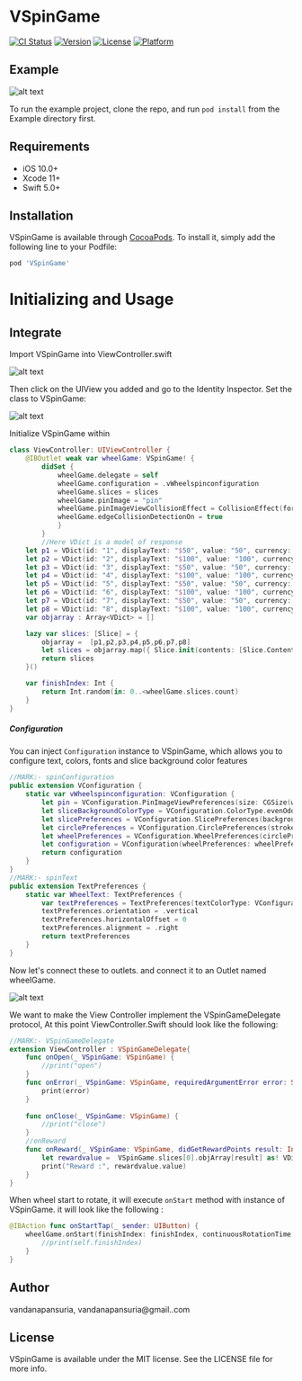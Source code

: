 # VSpinGame

[![CI Status](https://img.shields.io/travis/vandanapansuria/VSpinGame.svg?style=flat)](https://travis-ci.org/vandanapansuria/VSpinGame)
[![Version](https://img.shields.io/cocoapods/v/VSpinGame.svg?style=flat)](https://cocoapods.org/pods/VSpinGame)
[![License](https://img.shields.io/cocoapods/l/VSpinGame.svg?style=flat)](https://cocoapods.org/pods/VSpinGame)
[![Platform](https://img.shields.io/cocoapods/p/VSpinGame.svg?style=flat)](https://cocoapods.org/pods/VSpinGame)

## Example

![alt text](https://github.com/VandanaPansuria/VSpinGame/blob/master/Example/images/screenrecording.gif)

To run the example project, clone the repo, and run `pod install` from the Example directory first.

## Requirements

- iOS 10.0+
- Xcode 11+
- Swift 5.0+

## Installation

VSpinGame is available through [CocoaPods](https://cocoapods.org). To install
it, simply add the following line to your Podfile:

```ruby
pod 'VSpinGame'
```

# Initializing and Usage

## Integrate

Import VSpinGame into ViewController.swift

![alt text](https://github.com/VandanaPansuria/VSpinGame/blob/master/Example/images/Screenshot%20at%20Jan%2011%2011-17-40.png)

Then click on the UIView you added and go to the Identity Inspector. Set the class to VSpinGame:

![alt text](https://github.com/VandanaPansuria/VSpinGame/blob/master/Example/images/Screenshot%20at%20Jan%2011%2011-15-51.png)

Initialize VSpinGame within
```swift
class ViewController: UIViewController {
    @IBOutlet weak var wheelGame: VSpinGame! {
        didSet {
            wheelGame.delegate = self
            wheelGame.configuration = .vWheelspinconfiguration
            wheelGame.slices = slices
            wheelGame.pinImage = "pin"
            wheelGame.pinImageViewCollisionEffect = CollisionEffect(force: 8, angle: 20)
            wheelGame.edgeCollisionDetectionOn = true
            }
        }
        //Here VDict is a model of response 
    let p1 = VDict(id: "1", displayText: "$50", value: "50", currency: "USD")
    let p2 = VDict(id: "2", displayText: "$100", value: "100", currency: "USD")
    let p3 = VDict(id: "3", displayText: "$50", value: "50", currency: "USD")
    let p4 = VDict(id: "4", displayText: "$100", value: "100", currency: "USD")
    let p5 = VDict(id: "5", displayText: "$50", value: "50", currency: "USD")
    let p6 = VDict(id: "6", displayText: "$100", value: "100", currency: "USD")
    let p7 = VDict(id: "7", displayText: "$50", value: "50", currency: "USD")
    let p8 = VDict(id: "8", displayText: "$100", value: "100", currency: "USD")
    var objarray : Array<VDict> = []

    lazy var slices: [Slice] = {
        objarray =  [p1,p2,p3,p4,p5,p6,p7,p8]
        let slices = objarray.map({ Slice.init(contents: [Slice.ContentType.text(text: $0.displayText, preferences: .WheelText)], objArray: objarray) })
        return slices
    }()

    var finishIndex: Int {
        return Int.random(in: 0..<wheelGame.slices.count)
    }
}
```
##### Configuration

You can inject `Configuration` instance to VSpinGame, which allows you to configure text, colors, fonts and  slice background color features

```swift
//MARK:- spinConfiguration
public extension VConfiguration {
    static var vWheelspinconfiguration: VConfiguration {
        let pin = VConfiguration.PinImageViewPreferences(size: CGSize(width: 30,height: 50), position: .top, verticalOffset: -20)
        let sliceBackgroundColorType = VConfiguration.ColorType.evenOddColors(evenColor:  #colorLiteral(red: 0.07843137255, green: 0.1019607843, blue: 0.1176470588, alpha: 1), oddColor: #colorLiteral(red: 0.01568627451, green: 0.05098039216, blue: 0.07843137255, alpha: 1))
        let slicePreferences = VConfiguration.SlicePreferences(backgroundColorType: sliceBackgroundColorType, strokeWidth: 0, strokeColor: #colorLiteral(red: 0.07843137255, green: 0.1019607843, blue: 0.1176470588, alpha: 1))
        let circlePreferences = VConfiguration.CirclePreferences(strokeWidth: 14, strokeColor: #colorLiteral(red: 0.07843137255, green: 0.1019607843, blue: 0.1176470588, alpha: 1))
        let wheelPreferences = VConfiguration.WheelPreferences(circlePreferences: circlePreferences, slicePreferences: slicePreferences, startPosition: .top)
        let configuration = VConfiguration(wheelPreferences: wheelPreferences, pinPreferences: pin)
        return configuration
    }
}
//MARK:- spinText
public extension TextPreferences {
    static var WheelText: TextPreferences {
        var textPreferences = TextPreferences(textColorType: VConfiguration.ColorType.customPatternColors(colors: nil, defaultColor: .white),font: .systemFont(ofSize: 16, weight: .bold),verticalOffset: 12)
        textPreferences.orientation = .vertical
        textPreferences.horizontalOffset = 0
        textPreferences.alignment = .right
        return textPreferences
    }
}
```

Now let's connect these to outlets. and connect it to an Outlet named wheelGame.

![alt text](https://github.com/VandanaPansuria/VSpinGame/blob/master/Example/images/Screenshot%20at%20Jan%2011%2011-16-59.png)

We want to make the View Controller implement the VSpinGameDelegate protocol, At this point ViewController.Swift should look like the following:

```swift
//MARK:- VSpinGameDelegate
extension ViewController : VSpinGameDelegate{
    func onOpen(_ VSpinGame: VSpinGame) {
        //print("open")
    }
    func onError(_ VSpinGame: VSpinGame, requiredArgumentError error: String) {
        print(error)
    }
    
    func onClose(_ VSpinGame: VSpinGame) {
        //print("close")
    }
    //onReward
    func onReward(_ VSpinGame: VSpinGame, didGetRewardPoints result: Int) {
        let rewardvalue =  VSpinGame.slices[0].objArray[result] as! VDict
        print("Reward :", rewardvalue.value)
    }
}
```
When wheel start to rotate, it will execute `onStart` method with instance of VSpinGame. it will look like the following :
```swift
@IBAction func onStartTap(_ sender: UIButton) {
    wheelGame.onStart(finishIndex: finishIndex, continuousRotationTime: 1) { (finished) in
        //print(self.finishIndex)
    }
}
```

## Author

vandanapansuria, vandanapansuria@gmail..com

## License

VSpinGame is available under the MIT license. See the LICENSE file for more info.
